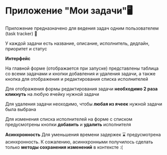 # **Приложение "Мои задачи"**:desktop_computer:

Приложение предназначено для ведения задач одним пользователем (task tracker) :memo:

У каждой задачи есть название, описание, исполнитель, дедлайн, приоритет и статус

**Интерфейс**

На главной форме (отображается при запуске) представлены таблица со всеми задачами и кнопки добавления и удаления задачи, а также кнопка для отображения и редактирования списка исполнителей

Для отображения формы редактирования задачи **необходимо 2 раза кликнуть** на любую ячейку нужной задачи

Для удаления задачи неоходимо, чтобы **любая из ячеек** нужной задачи была выбрана

Для изменения списка исполнителей на форме с списком предусмотрены кнопки **добавить** и **удалить** исполнителя

**Асинхронность**
Для уменьшения времени задержек :hourglass: предусмотрена асинхронность. К сожалению, асиннхронными получилось сделать только **методы сохранения изменений** в контексте :(
